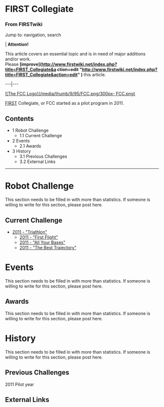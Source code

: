 

# FIRST Collegiate

### From FIRSTwiki

Jump to: navigation, search

| **Attention!**  

This article covers an essential topic and is in need of major additions
and/or work.  
Please **[improve](http://www.firstwiki.net/index.php?title=FIRST_Collegiate&a
ction=edit
"http://www.firstwiki.net/index.php?title=FIRST_Collegiate&action=edit" )**
this article.  
  
---|---  
  
[![The FCC Logo](/media/thumb/9/95/FCC.png/300px-
FCC.png)](/index.php/Image:FCC.png "The FCC Logo" )

[FIRST](/index.php/FIRST "FIRST" ) Collegiate, or FCC started as a pilot
program in 2011.

## Contents

  * 1 Robot Challenge
    * 1.1 Current Challenge
  * 2 Events
    * 2.1 Awards
  * 3 History
    * 3.1 Previous Challenges
    * 3.2 External Links  
---  
  

#  Robot Challenge

This section needs to be filled in with more than statistics. If someone is
willing to write for this section, please post here.


##  Current Challenge

  * [2011 - "Triathlon"](/index.php?title=FCC_Challenge_2011&action=edit "FCC Challenge 2011" )
    * [2011 - "First Flight"](/index.php?title=FCC_Challenge_2011&action=edit "FCC Challenge 2011" )
    * [2011 - "All Your Bases"](/index.php?title=FCC_Challenge_2011&action=edit "FCC Challenge 2011" )
    * [2011 - "The Best Trajectory"](/index.php?title=FCC_Challenge_2011&action=edit "FCC Challenge 2011" )


#  Events

This section needs to be filled in with more than statistics. If someone is
willing to write for this section, please post here.


##  Awards

This section needs to be filled in with more than statistics. If someone is
willing to write for this section, please post here.


#  History

This section needs to be filled in with more than statistics. If someone is
willing to write for this section, please post here.


##  Previous Challenges

2011 Pilot year


##  External Links


